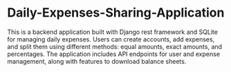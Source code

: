 # Daily-Expenses-Sharing-Application
This is a backend application built with Django rest framework and SQLite for managing daily expenses. Users can create accounts, add expenses, and split them using different methods: equal amounts, exact amounts, and percentages. The application includes API endpoints for user and expense management, along with features to download balance sheets.
